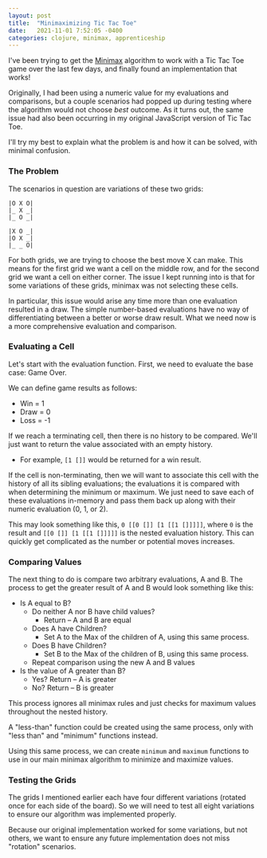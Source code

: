 ```yaml
---
layout: post
title:  "Minimaximizing Tic Tac Toe"
date:   2021-11-01 7:52:05 -0400
categories: clojure, minimax, apprenticeship
---
```


I've been trying to get the [Minimax][minimax] algorithm to work with a Tic Tac Toe game
over the last few days, and finally found an implementation that works!

Originally, I had been using a numeric value for my evaluations and comparisons, but a couple scenarios 
had popped up during testing where the algorithm would not choose _best_ outcome. As it turns out, the 
same issue had also been occurring in my original JavaScript version of Tic Tac Toe.

I'll try my best to explain what the problem is and how it can be solved, with minimal confusion.

### The Problem

The scenarios in question are variations of these two grids:

````
|O X O|
|_ X _|
|_ O _|

|X O _|
|O X _|
|_ _ O|
````

For both grids, we are trying to choose the best move X can make. This means for the first grid we
want a cell on the middle row, and for the second grid we want a cell on either corner. The issue 
I kept running into is that for some variations of these grids, minimax was not selecting these cells.

In particular, this issue would arise any time more than one evaluation resulted in a draw. The simple 
number-based evaluations have no way of differentiating between a better or worse draw result.
What we need now is a more comprehensive evaluation and comparison.

### Evaluating a Cell

Let's start with the evaluation function. First, we need to evaluate the base case: Game Over.

We can define game results as follows:
- Win = 1
- Draw = 0
- Loss = -1

If we reach a terminating cell, then there is no history to be compared. We'll just want to return the
value associated with an empty history.
- For example, `[1 []]` would be returned for a win result.

If the cell is non-terminating, then we will want to associate this cell with the history of all its 
sibling evaluations; the evaluations it is compared with when determining the minimum or maximum. We 
just need to save each of these evaluations in-memory and pass them back up along with their numeric 
evaluation (0, 1, or 2).

This may look something like this, `0 [[0 []] [1 [[1 []]]]]`, where `0` is the result and
`[[0 []] [1 [[1 []]]]]` is the nested evaluation history. This can quickly get complicated 
as the number or potential moves increases.

### Comparing Values

The next thing to do is compare two arbitrary evaluations, A and B. The process
to get the greater result of A and B would look something like this:
- Is A equal to B?
    - Do neither A nor B have child values?
        - Return – A and B are equal
    - Does A have Children?
        - Set A to the Max of the children of A, using this same process.
    - Does B have Children?
        - Set B to the Max of the children of B, using this same process.
    - Repeat comparison using the new A and B values
- Is the value of A greater than B?
    - Yes? Return – A is greater
    - No? Return – B is greater

This process ignores all minimax rules and just checks for maximum values throughout the nested history.

A "less-than" function could be created using the same process, only with "less than" and "minimum"
functions instead.

Using this same process, we can create `minimum` and `maximum` functions to use in our main minimax
algorithm to minimize and maximize values.

### Testing the Grids

The grids I mentioned earlier each have four different variations (rotated once for each side of the board).
So we will need to test all eight variations to ensure our algorithm was implemented properly.

Because our original implementation worked for some variations, but not others, we want to ensure any 
future implementation does not miss "rotation" scenarios.

[minimax]: https://en.wikipedia.org/wiki/Minimax